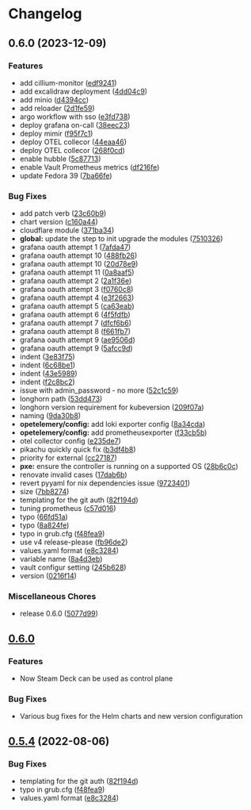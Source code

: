 # Changelog

## 0.6.0 (2023-12-09)


### Features

* add cillium-monitor ([edf9241](https://github.com/locmai/humble/commit/edf9241a01848577796198b9168db90027cfa83d))
* add excalidraw deployment ([4dd04c9](https://github.com/locmai/humble/commit/4dd04c9c73f790f44319c552f6353d850d2d1ba9))
* add minio ([d4394cc](https://github.com/locmai/humble/commit/d4394cc9772f2a1bf7ed5e0dbb43b1b522f7c5d7))
* add reloader ([2d1fe59](https://github.com/locmai/humble/commit/2d1fe59acfea68c448ee9dee9b1c160130b27d23))
* argo workflow with sso ([e3fd738](https://github.com/locmai/humble/commit/e3fd738afb486139c4fee104e8b0217ff26ebba5))
* deploy grafana on-call ([38eec23](https://github.com/locmai/humble/commit/38eec2352c96f83f9a2ad087fb3814060032c853))
* deploy mimir ([f95f7c1](https://github.com/locmai/humble/commit/f95f7c15a6b3dc962cdaba7d23668d25120688cb))
* deploy OTEL collecor ([44eaa46](https://github.com/locmai/humble/commit/44eaa46c8a13d7b7cf3f7d19adf07f6d31f1eade))
* deploy OTEL collecor ([268f0cd](https://github.com/locmai/humble/commit/268f0cd563599b5c79676b2a7468a53bd08476aa))
* enable hubble ([5c87713](https://github.com/locmai/humble/commit/5c87713ffa4b24c716e1396d1a68eceb30bcd692))
* enable Vault Prometheus metrics ([df216fe](https://github.com/locmai/humble/commit/df216fef8930e707ad7a5c358b350df07fd2f6ca))
* update Fedora 39 ([7ba66fe](https://github.com/locmai/humble/commit/7ba66fe5f1c2adee41d63f8f0230d19fd1c6fdc1))


### Bug Fixes

* add patch verb ([23c60b9](https://github.com/locmai/humble/commit/23c60b91ecaae99b6fbe7799b0f7233fb09657ff))
* chart version ([c160a44](https://github.com/locmai/humble/commit/c160a448bebd43fb9a42755ebb5a51ae3f062d10))
* cloudflare module ([371ba34](https://github.com/locmai/humble/commit/371ba346f55d6f3f097530eb4ba9288dfce61211))
* **global:** update the step to init upgrade the modules ([7510326](https://github.com/locmai/humble/commit/7510326cf89e4fe0993e2911e9de3721593dcd01))
* grafana oauth attempt 1 ([7afda47](https://github.com/locmai/humble/commit/7afda474fce30ea3567a516b03a5b1622deb284d))
* grafana oauth attempt 10 ([488fb26](https://github.com/locmai/humble/commit/488fb2621b650affaed03e478df402ab99f95794))
* grafana oauth attempt 10 ([20d78e9](https://github.com/locmai/humble/commit/20d78e9fed133e19f6846d8df5d8e18ef62caf02))
* grafana oauth attempt 11 ([0a8aaf5](https://github.com/locmai/humble/commit/0a8aaf5f3fa8dd57b9bdf285fc26c8e86cd47bbd))
* grafana oauth attempt 2 ([2a1f36e](https://github.com/locmai/humble/commit/2a1f36e30bb1f50459b3f3329f2a132b4f13cceb))
* grafana oauth attempt 3 ([f0760c8](https://github.com/locmai/humble/commit/f0760c85c7c4f972abf429ef7f66e60749e5a848))
* grafana oauth attempt 4 ([e3f2663](https://github.com/locmai/humble/commit/e3f26630e7cc0f6bd14d711d33b10cf9d85fee11))
* grafana oauth attempt 5 ([ca63eab](https://github.com/locmai/humble/commit/ca63eab3781be1b0396f9d6238262a0d51a75345))
* grafana oauth attempt 6 ([4f5fdfb](https://github.com/locmai/humble/commit/4f5fdfb7fa6034c926c966e80ee7e9d0f6ed66af))
* grafana oauth attempt 7 ([dfcf6b6](https://github.com/locmai/humble/commit/dfcf6b638d0ec060b4d6ac97ea4ecd4141b9a845))
* grafana oauth attempt 8 ([f661fb7](https://github.com/locmai/humble/commit/f661fb784ca9dace6d916584c5314bcc970acada))
* grafana oauth attempt 9 ([ae9506d](https://github.com/locmai/humble/commit/ae9506d6e1509af5a15e7d889667ea17af83cee2))
* grafana oauth attempt 9 ([5afcc9d](https://github.com/locmai/humble/commit/5afcc9d3a455d5781f032756145d623a12800561))
* indent ([3e83f75](https://github.com/locmai/humble/commit/3e83f7502cd70721085e8f8787294f174e8a623d))
* indent ([6c68be1](https://github.com/locmai/humble/commit/6c68be102eeccb1782fccdc0ce8b61191bc5c7fa))
* indent ([43e5989](https://github.com/locmai/humble/commit/43e5989230870dc6fd0395b40939a4727bba1bc3))
* indent ([f2c8bc2](https://github.com/locmai/humble/commit/f2c8bc26b3059c230aecb154a09ae3356aa97dbf))
* issue with admin_password - no more ([52c1c59](https://github.com/locmai/humble/commit/52c1c59c749dcd10e9dfe814d5bb217624021dea))
* longhorn path ([53dd473](https://github.com/locmai/humble/commit/53dd473abca2eea2ff7f70f327ba9cc5161b01c4))
* longhorn version requirement for kubeversion ([209f07a](https://github.com/locmai/humble/commit/209f07acf9d2651589f6b2072525336445ddd110))
* naming ([9da30b8](https://github.com/locmai/humble/commit/9da30b8c9ab0a319dc8268bdd1d4236eb7381b2d))
* **opetelemery/config:** add loki exporter config ([8a34cda](https://github.com/locmai/humble/commit/8a34cda13c042acbd250aa026a1b81546597d300))
* **opetelemery/config:** add prometheusexporter ([f33cb5b](https://github.com/locmai/humble/commit/f33cb5bda7630d2aab1533d561310c9a70465669))
* otel collector config ([e235de7](https://github.com/locmai/humble/commit/e235de794e00cb324e89e4366671b1cff03ac74b))
* pikachu quickly quick fix ([b3df4b8](https://github.com/locmai/humble/commit/b3df4b84886c98e7546ad5b3aef84e066d423525))
* priority for external ([cc27187](https://github.com/locmai/humble/commit/cc271875a5db44cbb05d44eecb79f91f6accef7e))
* **pxe:** ensure the controller is running on a supported OS ([28b6c0c](https://github.com/locmai/humble/commit/28b6c0c246c12cc840066259c77d7d9d517754a0))
* renovate invalid cases ([17dab6b](https://github.com/locmai/humble/commit/17dab6b85910c00201e13a7253c3562a2de53df1))
* revert pyyaml for nix dependencies issue ([9723401](https://github.com/locmai/humble/commit/9723401da4190838e09e20b956388856de3f7e8d))
* size ([7bb8274](https://github.com/locmai/humble/commit/7bb8274a34acf71802c9f5b580d8a7d8dfe01ddf))
* templating for the git auth ([82f194d](https://github.com/locmai/humble/commit/82f194d6b05a1337917a026a6c3e9c7b2c1c5fdf))
* tuning prometheus ([c57d016](https://github.com/locmai/humble/commit/c57d01653019c3d9ebd1bef1fcabb91b23c6c865))
* typo ([66fd51a](https://github.com/locmai/humble/commit/66fd51a6d452aa85eafae00c5566880cba42ce6c))
* typo ([8a824fe](https://github.com/locmai/humble/commit/8a824fe4b908b158bb7751f532baf32724392dfd))
* typo in grub.cfg ([f48fea9](https://github.com/locmai/humble/commit/f48fea9b22f391b1d48e652212cfd7c323bc4708))
* use v4 release-please ([fb96de2](https://github.com/locmai/humble/commit/fb96de27f455527d4794498abcf6cd075a169c5a))
* values.yaml format ([e8c3284](https://github.com/locmai/humble/commit/e8c32840755a7830961fee5fef59dc85ae35687f))
* variable name ([8a4d3eb](https://github.com/locmai/humble/commit/8a4d3ebd27e412c7b4375ff8a5e82f81806ec651))
* vault configur setting ([245b628](https://github.com/locmai/humble/commit/245b628105c37c3662d4b2b8661afae8c43e711d))
* version ([0216f14](https://github.com/locmai/humble/commit/0216f1478a8b33696caf12fdb1d01d7c57c2b695))


### Miscellaneous Chores

* release 0.6.0 ([5077d99](https://github.com/locmai/humble/commit/5077d998bb2abf5a7eab329eb602acd5ce27efbc))

## [0.6.0](2023-12-09)

### Features

* Now Steam Deck can be used as control plane

### Bug Fixes

* Various bug fixes for the Helm charts and new version configuration

## [0.5.4](https://github.com/locmai/humble/compare/v0.5.3...v0.5.4) (2022-08-06)


### Bug Fixes

* templating for the git auth ([82f194d](https://github.com/locmai/humble/commit/82f194d6b05a1337917a026a6c3e9c7b2c1c5fdf))
* typo in grub.cfg ([f48fea9](https://github.com/locmai/humble/commit/f48fea9b22f391b1d48e652212cfd7c323bc4708))
* values.yaml format ([e8c3284](https://github.com/locmai/humble/commit/e8c32840755a7830961fee5fef59dc85ae35687f))

